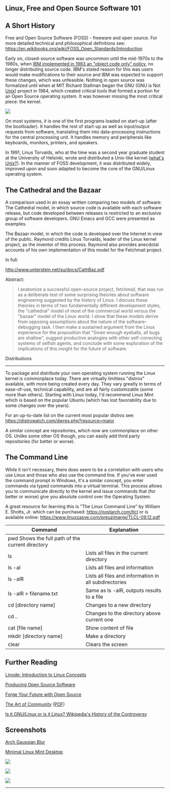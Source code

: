 Linux, Free and Open Source Software 101
--

A Short History
---------------

Free and Open Source Software (FOSS) - freeware and open source. For more detailed technical and philosophical definitions see: https://en.wikibooks.org/wiki/FOSS_Open_Standards/Introduction

Early on, closed-source software was uncommon until the mid-1970s to the 1980s, when [IBM implemented in 1983 an "object code only" policy](https://www.landley.net/history/mirror/ibm/oco.html), no longer distributing source code. IBM's stated reason for this was users would make modifications to their source and IBM was expected to support these changes, which was unfeasible. Nothing in open source was formalized until when at MIT Richard Stallman began the GNU (GNU is Not [Unix](https://www.opengroup.org/membership/forums/platform/unix)) project in 1984, which created critical tools that formed a portion for an Open Source operating system. It was however missing the most critical piece: the kernel.

![](https://lh6.googleusercontent.com/2QgL-khz54PdOCgf1l6CesR2L79ErfYKPX4vfDsIPJ_62LNxmrRMQCkV9frLzbMq3Zs3LGDyB3CFbPxmR6fOJQk7g4wRGKW6VYb8spFnMfZ-qvrhpcVurimvTr9J1eQ3UhKHYoIC)

On most systems, it is one of the first programs loaded on start-up (after the bootloader). It handles the rest of start-up as well as input/output requests from software, translating them into data-processing instructions for the central processing unit. It handles memory and peripherals like keyboards, monitors, printers, and speakers.

In 1991, Linus Torvalds, who at the time was a second year graduate student at the University of Helsinki, wrote and distributed a Unix-like kernel ([what's Unix?](https://kb.iu.edu/d/agat)). In the manner of FOSS development, it was distributed widely, improved upon and soon adapted to become the core of the GNU/Linux operating system.

The Cathedral and the Bazaar
----------------------------

A comparison used in an essay written comparing two models of software:\
The Cathedral model, in which source code is available with each software release, but code developed between releases is restricted to an exclusive group of software developers. GNU Emacs and GCC were presented as examples.

The Bazaar model, in which the code is developed over the Internet in view of the public. Raymond credits Linus Torvalds, leader of the Linux kernel project, as the inventor of this process. Raymond also provides anecdotal accounts of his own implementation of this model for the Fetchmail project.

In full:

http://www.unterstein.net/su/docs/CathBaz.pdf

Abstract:

> I anatomize a successful open-source project, fetchmail, that was run as a deliberate test of some surprising theories about software engineering suggested by the history of Linux. I discuss these theories in terms of two fundamentally different development styles, the "cathedral" model of most of the commercial world versus the "bazaar" model of the Linux world. I show that these models derive from opposing assumptions about the nature of the software-debugging task. I then make a sustained argument from the Linux experience for the proposition that "Given enough eyeballs, all bugs are shallow", suggest productive analogies with other self-correcting systems of selfish agents, and conclude with some exploration of the implications of this insight for the future of software.

Distributions

---------------

To package and distribute your own operating system running the Linux kernel is commonplace today. There are virtually limitless "distros" available, with more being created every day. They vary greatly in terms of ease-of-use, technical capability, and are all fairly customizable (some more than others). Starting with Linux today, I'd recommend Linux Mint which is based on the popular Ubuntu (which has lost favorability due to some changes over the years).

For an up-to-date list on the current most popular distros see: https://distrowatch.com/dwres.php?resource=major

A similar concept are repositories, which now are commonplace on other OS. Unlike some other OS though, you can easily add third party repositories (for better or worse).

The Command Line
----------------

While it isn't necessary, there does seem to be a correlation with users who use Linux and those who also use the command line. If you've ever used the command prompt in Windows, it's a similar concept, you enter commands via typed commands into a virtual terminal. This process allows you to communicate directly to the kernel and issue commands that (for better or worse) give you absolute control over the Operating System.

A great resource for learning this is "The Linux Command Line" by William E. Shotts, Jr. which can be purchased: https://nostarch.com/tlcl or is available online: https://www.linuxzasve.com/preuzimanje/TLCL-09.12.pdf

| Command                                          | Explanation                                           |
|--------------------------------------------------|-------------------------------------------------------|
| pwd Shows the full path of the current directory |
| ls                                               | Lists all files in the current directory              |
| ls -al                                           | Lists all files and information                       |
| ls -alR                                          | Lists all files and information in all subdirectories |
| ls -alR > filename.txt                           | Same as ls -alR, outputs results to a file            |
| cd [directory name]                              | Changes to a new directory                            |
| cd ..                                            | Changes to the directory above current one            |
| cat [file name]                                  | Show content of file                                  |
| mkdir [directory name]                           | Make a directory                                      |
| clear                                            | Clears the screen                                     |


Further Reading
-------------------

[Linode: Introduction to Linux Concepts](https://www.linode.com/docs/tools-reference/introduction-to-linux-concepts/)

[Producing Open Source Software](https://producingoss.com/)

[Forge Your Future with Open Source](https://pragprog.com/book/vbopens/forge-your-future-with-open-source)

[The Art of Community](http://www.artofcommunityonline.org/about/) ([PDF](http://www.artofcommunityonline.org/downloads/jonobacon-theartofcommunity-1ed.pdf))

[Is it GNU/Linux or is it Linux? Wikipedia's History of the Controversy](https://en.wikipedia.org/wiki/GNU/Linux_naming_controversy)

Screenshots
-----------

[Arch Gaussian Blur](https://drive.google.com/file/d/1cUHXcPnTLMcc0tNhha6pP7E9t0OeM3fx/view?usp=sharing)

[Minimal Linux Mint Desktop](https://i.redd.it/24wdyel1ihk11.png)

![](https://lh4.googleusercontent.com/c6GtA0vo3S4FFW9l-ksmUQvUN-O86K8bI6zEEluxAW6DIGi52NzetYEto2u1sloaxtrEEyNaMjZI5Dg-rvvttYYfgTIavPCZSDTw-NBRlFvhNqvR6H65P-kOeG6IxpQ8Yd3ibRkU)

![](https://lh4.googleusercontent.com/CSxICCJ3HI0C60CAiZfxiNNJIxTRFgAooW6m-NsVk5ZqCWxGe2uHVNqIzhOS4RGaiNQrbInUIkjRVGfO8o1ckBI_iSzziSeoQtRjoRsruYlp0WwyaFCjfaEsO79vBooSTKeZDfqm)

![](https://lh4.googleusercontent.com/mb8xDUs4veUe1ZaUagZnCCS3fPK643kbo_gslj2TYIn25EWgItGT76AZfkAdW16CPZ1mpbC-aGDMNinclCCLRwn9_AbjAIwTlLF_aPLGPcuoq0ScBIbzluzdbTcgBHygoc4zdwK_)

----